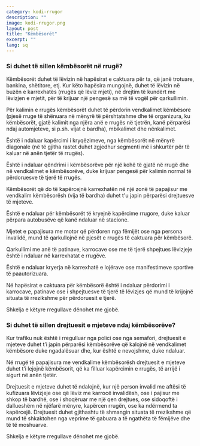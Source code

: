 ```yaml
---
category: kodi-rrugor
description: ""
image: kodi-rrugor.png
layout: post
title: "Këmbësorët"
excerpt: ""
lang: sq
---
```

<script>
var data = { topics: [
  {
    title: "Si duhet të sillen këmbësorët në rrugë?",
    text: function(){ return $("#part1").html(); }
  },
  {
    title: "Si duhet të sillen drejtuesit e automjeteve ndaj këmbësorëve?",
    text: function(){ return $("#part2").html(); }
  }  
]};
</script>

<div id="part1" class="hidden">
<h3>Si duhet të sillen këmbësorët në rrugë?</h3>
<p>Këmbësorët duhet të lëvizin në hapësirat e caktuara për ta, që janë trotuare, bankina, shëtitore, etj. Kur këto hapësira mungojnë, duhet të lëvizin në buzën e karrexhatës (rrugës që lëviz mjeti), në drejtim të kundërt me lëvizjen e mjetit, për të krijuar një pengesë sa më të vogël për qarkullimin.</p>
<p>Për kalimin e rrugës këmbësorët duhet të përdorin vendkalimet këmbësore (pjesë rruge të shënuara në mënyrë të përshtatshme dhe të organizura, ku këmbësorët, gjatë kalimit nga njëra anë e rrugës në tjetrën, kanë përparësi ndaj automjeteve, si p.sh. vijat e bardha), mbikalimet dhe nënkalimet.</p>
<p>Është i ndaluar kapërcimi i kryqëzimeve, nga këmbësorët në mënyrë diagonale (në të gjitha rastet duhet zgjedhur segmenti më i shkurtër për të kaluar në anën tjetër të rrugës).</p>
<p>Është i ndaluar qëndrimi i këmbësorëve për një kohë të gjatë në rrugë dhe në vendkalimet e këmbësorëve, duke krijuar pengesë për kalimin normal të përdoruesve të tjerë të rrugës.</p>
<p>Këmbësorët që do të kapërcejnë karrexhatën në një zonë të papajisur me vendkalim këmbësorësh (vija të bardha) duhet t'u japin përparësi drejtuesve të mjeteve.</p>
<p>Është e ndaluar për këmbësorët të kryejnë kapërcime rrugore, duke kaluar përpara autobusëve që kanë ndaluar në stacione.</p>
<p>Mjetet e papajisura me motor që përdoren nga fëmijët ose nga persona invalidë, mund të qarkullojnë në pjesët e rrugës të caktuara për këmbësorë. </p>
<p>Qarkullimi me anë të patinave, karrocave ose me të tjerë shpejtues lëvizjeje është i ndaluar në karrexhatat e rrugëve. </p>
<p>Është e ndaluar kryerja në karrexhatë e lojërave ose manifestimeve sportive të paautorizuara. </p>
<p>Në hapësirat e caktuara për këmbësorë është i ndaluar përdorimi i karrocave, patinave ose i shpejtuesve të tjerë të lëvizjes që mund të krijojnë situata të rrezikshme për përdoruesit e tjerë. </p>
<p>Shkelja e këtyre rregullave dënohet me gjobë.</p>
</div>

<div id="part2" class="hidden">
<h3>Si duhet të sillen drejtuesit e mjeteve ndaj këmbësorëve?</h3>
<p>Kur trafiku nuk është i rregulluar nga polici ose nga semafori, drejtuesit e mjeteve duhet t’i japin përparësi këmbësorëve që kalojnë në vendkalimet këmbësore duke ngadalësuar dhe, kur është e nevojshme, duke ndaluar. </p>
<p>Në rrugë të papajisura me vendkalime këmbësorësh drejtuesit e mjeteve duhet t’i lejojnë këmbësorit, që ka filluar kapërcimin e rrugës, të arrijë i sigurt në anën tjetër. </p>
<p>Drejtuesit e mjeteve duhet të ndalojnë, kur një person invalid me aftësi të kufizuara lëvizjeje ose që lëviz me karrocë invalidësh, ose i pajisur me shkop të bardhë, ose i shoqëruar me një qen drejtues, ose sidoqoftë i dallueshëm në njëfarë mënyre, kapërcen rrugën, ose ka ndërmend ta kapërcejë. Drejtuesit duhet gjithashtu  të shmangin situata të rrezikshme që mund të shkaktohen nga veprime të gabuara a të ngathëta të fëmijëve dhe të të moshuarve.</p>
<p>Shkelja e këtyre rregullave dënohet me gjobë.</p>
</div>

<div class="post-content"></div>
